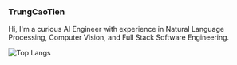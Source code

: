 ### TrungCaoTien

Hi, I'm a curious AI Engineer with experience in Natural Language Processing, Computer Vision, and Full Stack Software Engineering.

![Top Langs](https://github-readme-stats.vercel.app/api/top-langs/?username=daivuongktx13&layout=compact)
